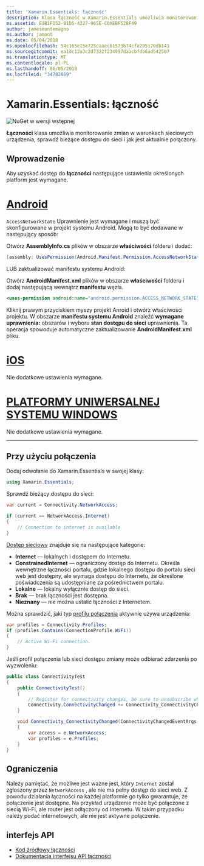 ```yaml
---
title: 'Xamarin.Essentials: łączność'
description: Klasa łączność w Xamarin.Essentials umożliwia monitorowanie zmian w warunkach sieciowych urządzenia, należy sprawdzić bieżące dostępu do sieci i jak jest aktualnie połączony.
ms.assetid: E1B1F152-B1D5-4227-965E-C0AEBF528F49
author: jamesmontemagno
ms.author: jamont
ms.date: 05/04/2018
ms.openlocfilehash: 54c165e15e725caaecb1573b74cfe295170db141
ms.sourcegitcommit: ea1dc12a3c2d7322f234997daacbfdb6ad542507
ms.translationtype: MT
ms.contentlocale: pl-PL
ms.lasthandoff: 06/05/2018
ms.locfileid: "34782869"
---
```

# <a name="xamarinessentials-connectivity"></a>Xamarin.Essentials: łączność

![NuGet w wersji wstępnej](~/media/shared/pre-release.png)

**Łączności** klasa umożliwia monitorowanie zmian w warunkach sieciowych urządzenia, sprawdź bieżące dostępu do sieci i jak jest aktualnie połączony.

## <a name="getting-started"></a>Wprowadzenie

Aby uzyskać dostęp do **łączności** następujące ustawienia określonych platform jest wymagane.

# <a name="androidtabandroid"></a>[Android](#tab/android)

`AccessNetworkState` Uprawnienie jest wymagane i muszą być skonfigurowane w projekt systemu Android. Mogą to być dodawane w następujący sposób:

Otwórz **AssemblyInfo.cs** plików w obszarze **właściwości** folderu i dodać:

```csharp
[assembly: UsesPermission(Android.Manifest.Permission.AccessNetworkState)]
```

LUB zaktualizować manifestu systemu Android:

Otwórz **AndroidManifest.xml** plików w obszarze **właściwości** folderu i dodaj następującą wewnątrz **manifestu** węzła.

```xml
<uses-permission android:name="android.permission.ACCESS_NETWORK_STATE" />
```

Kliknij prawym przyciskiem myszy projekt Anroid i otwórz właściwości projektu. W obszarze **manifestu systemu Android** znaleźć **wymagane uprawnienia:** obszarów i wyboru **stan dostępu do sieci** uprawnienia. Ta operacja spowoduje automatyczne zaktualizowanie **AndroidManifest.xml** pliku.

# <a name="iostabios"></a>[iOS](#tab/ios)

Nie dodatkowe ustawienia wymagane.

# <a name="uwptabuwp"></a>[PLATFORMY UNIWERSALNEJ SYSTEMU WINDOWS](#tab/uwp)

Nie dodatkowe ustawienia wymagane.

-----

## <a name="using-connectivity"></a>Przy użyciu połączenia

Dodaj odwołanie do Xamarin.Essentials w swojej klasy:

```csharp
using Xamarin.Essentials;
```

Sprawdź bieżący dostępu do sieci:

```csharp
var current = Connectivity.NetworkAccess;

if (current == NetworkAccess.Internet)
{
    // Connection to internet is available
}
```

[Dostęp sieciowy](xref:Xamarin.Essentials.NetworkAccess) znajduje się na następujące kategorie:

* **Internet** — lokalnych i dostępem do Internetu.
* **ConstrainedInternet** — ograniczony dostęp do Internetu. Określa wewnętrzne łączności portalu, gdzie lokalnego dostępu do portalu sieci web jest dostępny, ale wymaga dostępu do Internetu, że określone poświadczenia są udostępniane za pośrednictwem portalu.
* **Lokalne** — lokalny wyłącznie dostęp do sieci.
* **Brak** — brak łączności jest dostępna.
* **Nieznany** — nie można ustalić łączności z Internetem.

Można sprawdzić, jaki typ [profilu połączenia](xref:Xamarin.Essentials.ConnectionProfile) aktywnie używa urządzenia:

```csharp
var profiles = Connectivity.Profiles;
if (profiles.Contains(ConnectionProfile.WiFi))
{
    // Active Wi-Fi connection.
}
```

Jeśli profil połączenia lub sieci dostępu zmiany może odbierać zdarzenia po wyzwoleniu:

```csharp
public class ConnectivityTest
{
    public ConnectivityTest()
    {
        // Register for connectivity changes, be sure to unsubscribe when finished
        Connectivity.ConnectivityChanged += Connectivity_ConnectivityChanged;
    }

    void Connectivity_ConnectivityChanged(ConnectivityChangedEventArgs  e)
    {
        var access = e.NetworkAccess;
        var profiles = e.Profiles;
    }
}
```

## <a name="limitations"></a>Ograniczenia

Należy pamiętać, że możliwe jest ważne jest, który `Internet` został zgłoszony przez `NetworkAccess` , ale nie ma pełny dostęp do sieci web. Z powodu działania łączności na każdej platformie go tylko gwarantuje, że połączenie jest dostępne. Na przykład urządzenie może być połączone z siecią Wi-Fi, ale router jest odłączony od Internetu. W takim przypadku należy podać internetowych, ale nie jest aktywne połączenie.

## <a name="api"></a>interfejs API

* [Kod źródłowy łączności](https://github.com/xamarin/Essentials/tree/master/Xamarin.Essentials/Connectivity)
* [Dokumentacja interfejsu API łączności](xref:Xamarin.Essentials.Connectivity)
